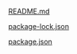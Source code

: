 [README.md](https://github.com/user-attachments/files/16471264/README.md)

[package-lock.json](https://github.com/user-attachments/files/16471299/package-lock.json)

[package.json](https://github.com/user-attachments/files/16471312/package.json)
